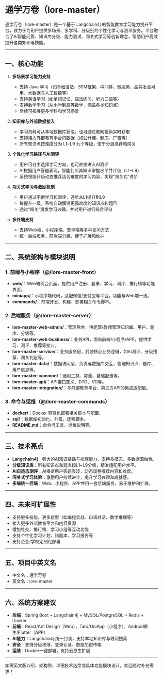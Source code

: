 # 通学万卷（lore-master）

通学万卷（lore-master）是一个基于 Langchain4j 的智能教育学习能力提升平台，致力于为用户提供多场景、多学科、分级别的个性化学习与测评服务。平台融合了AI智能问答、知识库分级、能力测试、闯关式学习等创新理念，帮助用户高效提升各类知识与技能。

---

## 一、核心功能

1. **多场景学习能力支持**
   - 支持 Java 学习（如基础语法、SSM框架、中间件、微服务、高并发高可用、大数据与人工智能等）
   - 支持英语学习（如单词记忆、语法练习、听力口语等）
   - 支持数学学习（从小学到高等数学，涵盖各类知识点）
   - 后续可拓展更多学科和学习场景

2. **知识库与外部数据接入**
   - 学习资料可从本地数据库获取，也可通过联网搜索实时获取
   - 支持接入外部教育平台的数据（如公开课、题库、广告等）
   - 所有知识点按难度分为 L1~L9 九个等级，便于分层推荐和闯关

3. **个性化学习路径与AI测评**
   - 用户可自主选择学习方向，也可直接进入AI测评
   - AI根据用户答题表现，智能判断其知识掌握水平并评级（L1~L9）
   - 系统根据评级动态推荐适合难度的学习内容，实现“闯关式”进阶

4. **闯关式学习与激励机制**
   - 用户通过不断学习和测评，逐步从L1提升到L9
   - 每提升一级，系统自动解锁更高难度的知识点和题目
   - 通过“闯关”激发学习兴趣，并对用户进行综合评分

5. **多终端支持**
   - 支持Web端、小程序端、安卓端等多种访问方式
   - 统一后端服务，前后端分离，便于扩展和维护

---

## 二、系统架构与模块说明

### 1. 前端与小程序（@/lore-master-front）
- **web/**：Web端前台页面，提供用户注册、登录、学习、测评、排行榜等功能界面。
- **miniapp/**：小程序端代码，适配微信/支付宝等平台，功能与Web端一致。
- **commands/**：前端开发、构建、部署相关命令脚本。

### 2. 后端服务（@/lore-master-server）
- **lore-master-web-admin/**：管理后台，供运营/教师管理知识库、用户、题库、分级等。
- **lore-master-web-business/**：业务API，面向前端/小程序/APP，提供学习、测评、推荐等接口。
- **lore-master-service/**：业务服务层，封装核心业务逻辑，如AI测评、分级推荐、闯关判定等。
- **lore-master-data/**：数据访问层，负责与数据库交互，管理知识点、题库、用户信息等。
- **lore-master-common/**：通用工具、常量、基础配置等。
- **lore-master-api/**：API接口定义、DTO、VO等。
- **lore-master-integration/**：与外部教育平台、第三方API的集成适配层。

### 3. 命令与运维（@/lore-master-commands）
- **docker/**：Docker 容器化部署相关脚本与配置。
- **sql/**：数据库初始化、升级、迁移脚本。
- **README.md**：命令行工具、运维说明等。

---

## 三、技术亮点

- **Langchain4j**：强大的AI知识链路与推理能力，支持多模态、多数据源融合。
- **分级知识库**：所有知识点和题库按L1~L9分级，精准适配用户水平。
- **AI自适应测评**：AI根据用户答题表现，动态调整推荐内容和难度。
- **闯关式学习体验**：激励用户持续进步，提升学习兴趣和成就感。
- **多端统一后端**：Web、小程序、APP共用一套后端服务，易于维护和扩展。

---

## 四、未来可扩展性

- 支持更多技能、更多题型（如编程实战、口语对话、数学推理等）
- 接入更多外部教育平台和内容资源
- 增加社交、排行榜、学习小组等互动功能
- 支持个性化学习计划、错题本、学习报告等
- 支持企业/学校定制化部署

---

## 五、项目中英文名

- 中文名：通学万卷
- 英文名：lore-master

---

## 六、系统方案建议

- **后端**：Spring Boot + Langchain4j + MySQL/PostgreSQL + Redis + Docker
- **前端**：React/Ant Design（Web），Taro/UniApp（小程序），Android原生/Flutter（APP）
- **AI能力**：Langchain4j 统一封装，支持本地知识库与联网搜索
- **安全**：支持分级权限、登录认证、数据加密传输
- **运维**：Docker一键部署，支持云原生扩展

---

如需英文版介绍、架构图、详细技术选型或具体功能模块设计，欢迎随时补充需求！
